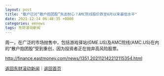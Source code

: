 ```yaml
---
layout: post
title: "散户已对“散户抱团股”失去耐心？AMC院线股价跌至6月以来最低水平"
date: 2021-12-14 06:48:35 +0800
categories: emnews
tags: 东财滚动新闻
---
```


周一，在广泛的市场抛售中，包括游戏驿站(GME.US)及AMC院线(AMC.US)在内的“散户抱团股”受到重创，因为投资者正在抛弃高风险股票。

<http://finance.eastmoney.com/news/1351,202112142212115354.html>

[返回东财滚动新闻](//finews.withounder.com/emnews/)｜[返回首页](//finews.withounder.com/)
